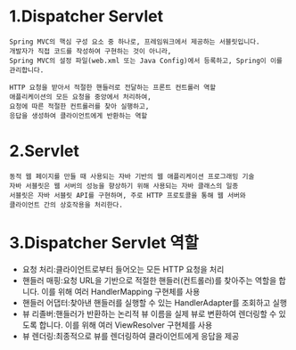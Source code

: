 # 1.Dispatcher Servlet
    Spring MVC의 핵심 구성 요소 중 하나로, 프레임워크에서 제공하는 서블릿입니다. 
    개발자가 직접 코드를 작성하여 구현하는 것이 아니라, 
    Spring MVC의 설정 파일(web.xml 또는 Java Config)에서 등록하고, Spring이 이를 관리합니다.

    HTTP 요청을 받아서 적절한 핸들러로 전달하는 프론트 컨트롤러 역할
    애플리케이션의 모든 요청을 중앙에서 처리하여, 
    요청에 따른 적절한 컨트롤러를 찾아 실행하고, 
    응답을 생성하여 클라이언트에게 반환하는 역할

# 2.Servlet
    동적 웹 페이지를 만들 때 사용되는 자바 기반의 웹 애플리케이션 프로그래밍 기술
    자바 서블릿은 웹 서버의 성능을 향상하기 위해 사용되는 자바 클래스의 일종
    서블릿은 자바 서블릿 API를 구현하며, 주로 HTTP 프로토콜을 통해 웹 서버와 
    클라이언트 간의 상호작용을 처리한다.

    

# 3.Dispatcher Servlet 역할
- 요청 처리:클라이언트로부터 들어오는 모든 HTTP 요청을 처리
- 핸들러 매핑:요청 URL을 기반으로 적절한 핸들러(컨트롤러)를 찾아주는 역할을 합니다.
이를 위해 여러 HandlerMapping 구현체를 사용
- 핸들러 어댑터:찾아낸 핸들러를 실행할 수 있는 HandlerAdapter를 조회하고 실행
- 뷰 리졸버:핸들러가 반환하는 논리적 뷰 이름을 실제 뷰로 변환하여 렌더링할 수 있도록 합니다.
이를 위해 여러 ViewResolver 구현체를 사용
- 뷰 렌더링:최종적으로 뷰를 렌더링하여 클라이언트에게 응답을 제공








    
